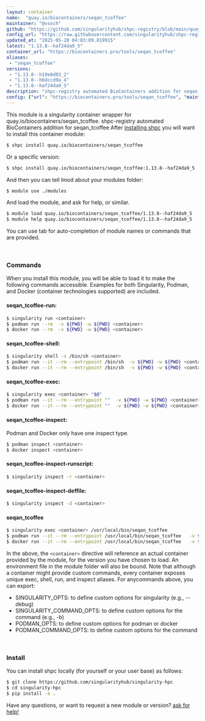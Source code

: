 ```yaml
---
layout: container
name:  "quay.io/biocontainers/seqan_tcoffee"
maintainer: "@vsoch"
github: "https://github.com/singularityhub/shpc-registry/blob/main/quay.io/biocontainers/seqan_tcoffee/container.yaml"
config_url: "https://raw.githubusercontent.com/singularityhub/shpc-registry/main/quay.io/biocontainers/seqan_tcoffee/container.yaml"
updated_at: "2025-05-20 04:03:09.819915"
latest: "1.13.8--haf24da9_5"
container_url: "https://biocontainers.pro/tools/seqan_tcoffee"
aliases:
 - "seqan_tcoffee"
versions:
 - "1.13.8--h19e8d03_2"
 - "1.13.8--h6dccd9a_4"
 - "1.13.8--haf24da9_5"
description: "shpc-registry automated BioContainers addition for seqan_tcoffee"
config: {"url": "https://biocontainers.pro/tools/seqan_tcoffee", "maintainer": "@vsoch", "description": "shpc-registry automated BioContainers addition for seqan_tcoffee", "latest": {"1.13.8--haf24da9_5": "sha256:aa30e77d933b3d6dd1b81068d5e939580f2c7839a6f26b49593f1a24a5c981f5"}, "tags": {"1.13.8--h19e8d03_2": "sha256:f6e7db8052671cecc4f31871811b21b66b6b92229554313e1da7e39578eaa653", "1.13.8--h6dccd9a_4": "sha256:d223201425dc8b43c1eef3b2acf99b8b55aa740b70f82bec71076d2c2cad75d5", "1.13.8--haf24da9_5": "sha256:aa30e77d933b3d6dd1b81068d5e939580f2c7839a6f26b49593f1a24a5c981f5"}, "docker": "quay.io/biocontainers/seqan_tcoffee", "aliases": {"seqan_tcoffee": "/usr/local/bin/seqan_tcoffee"}}
---
```


This module is a singularity container wrapper for quay.io/biocontainers/seqan_tcoffee.
shpc-registry automated BioContainers addition for seqan_tcoffee
After [installing shpc](#install) you will want to install this container module:


```bash
$ shpc install quay.io/biocontainers/seqan_tcoffee
```

Or a specific version:

```bash
$ shpc install quay.io/biocontainers/seqan_tcoffee:1.13.8--haf24da9_5
```

And then you can tell lmod about your modules folder:

```bash
$ module use ./modules
```

And load the module, and ask for help, or similar.

```bash
$ module load quay.io/biocontainers/seqan_tcoffee/1.13.8--haf24da9_5
$ module help quay.io/biocontainers/seqan_tcoffee/1.13.8--haf24da9_5
```

You can use tab for auto-completion of module names or commands that are provided.

<br>

### Commands

When you install this module, you will be able to load it to make the following commands accessible.
Examples for both Singularity, Podman, and Docker (container technologies supported) are included.

#### seqan_tcoffee-run:

```bash
$ singularity run <container>
$ podman run --rm  -v ${PWD} -w ${PWD} <container>
$ docker run --rm  -v ${PWD} -w ${PWD} <container>
```

#### seqan_tcoffee-shell:

```bash
$ singularity shell -s /bin/sh <container>
$ podman run --it --rm --entrypoint /bin/sh  -v ${PWD} -w ${PWD} <container>
$ docker run --it --rm --entrypoint /bin/sh  -v ${PWD} -w ${PWD} <container>
```

#### seqan_tcoffee-exec:

```bash
$ singularity exec <container> "$@"
$ podman run --it --rm --entrypoint ""  -v ${PWD} -w ${PWD} <container> "$@"
$ docker run --it --rm --entrypoint ""  -v ${PWD} -w ${PWD} <container> "$@"
```

#### seqan_tcoffee-inspect:

Podman and Docker only have one inspect type.

```bash
$ podman inspect <container>
$ docker inspect <container>
```

#### seqan_tcoffee-inspect-runscript:

```bash
$ singularity inspect -r <container>
```

#### seqan_tcoffee-inspect-deffile:

```bash
$ singularity inspect -d <container>
```


#### seqan_tcoffee

```bash
$ singularity exec <container> /usr/local/bin/seqan_tcoffee
$ podman run --it --rm --entrypoint /usr/local/bin/seqan_tcoffee   -v ${PWD} -w ${PWD} <container> -c " $@"
$ docker run --it --rm --entrypoint /usr/local/bin/seqan_tcoffee   -v ${PWD} -w ${PWD} <container> -c " $@"
```



In the above, the `<container>` directive will reference an actual container provided
by the module, for the version you have chosen to load. An environment file in the
module folder will also be bound. Note that although a container
might provide custom commands, every container exposes unique exec, shell, run, and
inspect aliases. For anycommands above, you can export:

 - SINGULARITY_OPTS: to define custom options for singularity (e.g., --debug)
 - SINGULARITY_COMMAND_OPTS: to define custom options for the command (e.g., -b)
 - PODMAN_OPTS: to define custom options for podman or docker
 - PODMAN_COMMAND_OPTS: to define custom options for the command

<br>

### Install

You can install shpc locally (for yourself or your user base) as follows:

```bash
$ git clone https://github.com/singularityhub/singularity-hpc
$ cd singularity-hpc
$ pip install -e .
```

Have any questions, or want to request a new module or version? [ask for help!](https://github.com/singularityhub/singularity-hpc/issues)